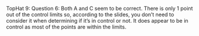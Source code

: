 TopHat 9: Question 6: Both A and C seem to be correct. There is only 1 point out of the control limits so, according to the slides, you don’t need to consider it when determining if it’s in control or not. It does appear to be in control as most of the points are within the limits.

